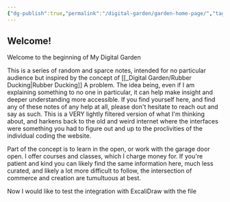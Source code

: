 ```yaml
---
{"dg-publish":true,"permalink":"/digital-garden/garden-home-page/","tags":["gardenEntry"],"noteIcon":"1","created":"2025-04-05T12:33:00.069-04:00","updated":"2025-04-05T17:24:20.711-04:00"}
---
```


## Welcome! 

Welcome to the beginning of My Digital Garden

This is a series of random and sparce notes, intended for no particular audience but inspired by the concept of [[_Digital Garden/Rubber Ducking\|Rubber Ducking]] A problem. The idea being, even if I am explaining something to no one in particular, it can help make insight and deeper understanding more accessible.  If you find yourself here, and find any of these notes of any help at all, please don't hesitate to reach out and say as such.  This is a VERY lightly filtered version of what I'm thinking about, and harkens back to the old and weird internet where the interfaces were something you had to figure out and up to the proclivities of the individual coding the website. 

Part of the concept is to learn in the open, or work with the garage door open.  I offer courses and classes,  which I charge money for. If you're patient and kind you can likely find the same information here, much less curated, and likely a lot more difficult to follow, the intersection of commerce and creation are tumultuous at best.  

Now I would like to test the integration with ExcaliDraw  with the file  
